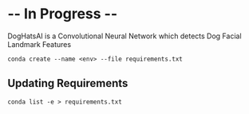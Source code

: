 # -- In Progress --   
  
DogHatsAI is a Convolutional Neural Network which detects Dog Facial Landmark Features

`conda create --name <env> --file requirements.txt`

## Updating Requirements
`conda list -e > requirements.txt`


